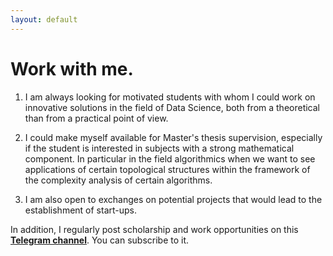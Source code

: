 ```yaml
---
layout: default
---
```




# Work with me.

  1. I am always looking for motivated students with whom I could work on innovative solutions in the field of Data Science, both from a
theoretical than from a practical point of view.

  2. I could make myself available for Master's thesis supervision, especially if the student is interested in subjects with a strong mathematical component. In particular in the field
algorithmics when we want to see applications of certain topological structures within the framework of the complexity analysis of certain algorithms.

  3. I am also open to exchanges on potential projects that would lead to the establishment of start-ups.


In addition, I regularly post scholarship and work opportunities on this [**Telegram channel**](https://t.me/bourse_et_opportunites_d_etudes). You can subscribe to it.


